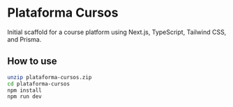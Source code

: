 # Plataforma Cursos

Initial scaffold for a course platform using Next.js, TypeScript, Tailwind CSS, and Prisma.

## How to use

```bash
unzip plataforma-cursos.zip
cd plataforma-cursos
npm install
npm run dev
```
